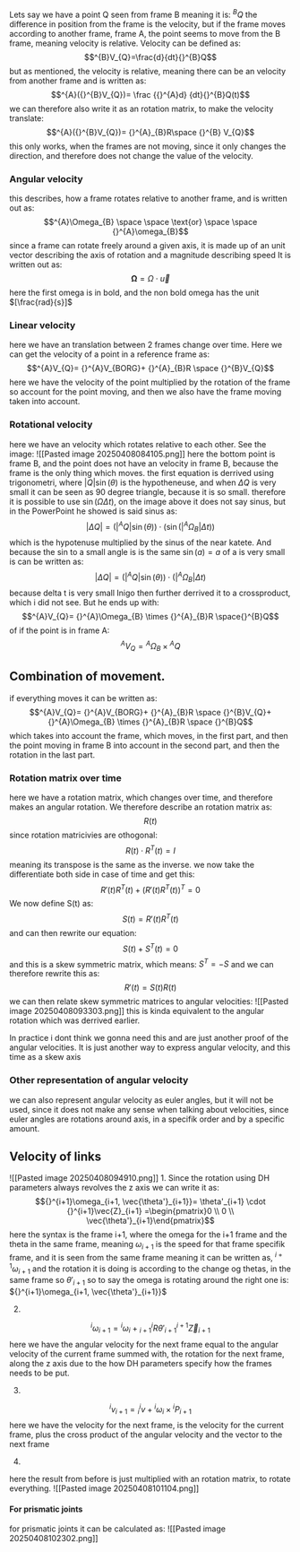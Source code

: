Lets say we have a point Q seen from frame B meaning it is: ${}^{B}Q$ the difference in position from the frame is the velocity, but if the frame moves according to another frame, frame A, the point seems to move from the B frame, meaning velocity is relative.
Velocity can be defined as:
$$^{B}V_{Q}=\frac{d}{dt}{}^{B}Q$$
but as mentioned, the velocity is relative, meaning there can be an velocity from another frame and is written as:
$$^{A}({}^{B}V_{Q})= \frac {{}^{A}d} {dt}{}^{B}Q(t)$$
we can therefore also write it as an rotation matrix, to make the velocity translate:
$$^{A}({}^{B}V_{Q})= {}^{A}_{B}R\space  {}^{B} V_{Q}$$
this only works, when the frames are not moving, since it only changes the direction, and therefore does not change the value of the velocity.

### Angular velocity
this describes, how a frame rotates relative to another frame, and is written out as:
$$^{A}\Omega_{B} \space \space \text{or} \space \space {}^{A}\omega_{B}$$
since a frame can rotate freely around a given axis, it is made up of an unit vector describing the axis of rotation and a magnitude describing speed
It is written out as:
$$\boldsymbol{\Omega} = \Omega \cdot \vec{u}$$
here the first omega is in bold, and the non bold omega has the unit $[\frac{rad}{s}]$

### Linear velocity
here we have an translation between 2 frames change over time.
Here we can get the velocity of a point in a reference frame as:
$$^{A}V_{Q}= {}^{A}V_{BORG}+ {}^{A}_{B}R \space {}^{B}V_{Q}$$
here we have the velocity of the point multiplied by the rotation of the frame so account for the point moving, and then we also have the frame moving taken into account.


### Rotational velocity
here we have an velocity which rotates relative to each other.
See the image:
![[Pasted image 20250408084105.png]]
here the bottom point is frame B, and the point does not have an velocity in frame B, because the frame is the only thing which moves.
the first equation is derrived using trigonometri, where $|Q|\sin(\theta)$ is the hypotheneuse, and when $\Delta Q$ is very small it can be seen as 90 degree triangle, because it is so small. therefore it is possible to use $\sin(\Omega \Delta t)$, on the image above it does not say sinus, but in the PowerPoint he showed is said sinus as:
$$|\Delta Q| = (|^{A}Q|\sin(\theta)) \cdot (\sin(|^{A}\Omega_{B}|\Delta t))$$
which is the hypotenuse multiplied by the sinus of the near katete.
And because the sin to a small angle is is the same $\sin(a) = a$ of a is very small is can be written as:
$$|\Delta Q| = (|^{A}Q|\sin(\theta)) \cdot (|^{A}\Omega_{B}|\Delta t)$$
because delta t is very small
Inigo then further derrived it to a crossproduct, which i did not see. But he ends up with:
$$^{A}V_{Q}= {}^{A}\Omega_{B} \times {}^{A}_{B}R \space{}^{B}Q$$
of if the point is in frame A:
$$^{A}V_{Q}= {}^{A}\Omega_{B} \times{}^{A}Q$$
## Combination of movement.
if everything moves it can be written as:
$$^{A}V_{Q}= {}^{A}V_{BORG}+ {}^{A}_{B}R \space {}^{B}V_{Q}+ {}^{A}\Omega_{B} \times  {}^{A}_{B}R \space {}^{B}Q$$
which takes into account the frame, which moves, in the first part, and then the point moving in frame B into account in the second part, and then the rotation in the last part.


### Rotation matrix over time
here we have a rotation matrix, which changes over time, and therefore makes an angular rotation.
We therefore describe an rotation matrix as:
$$R(t)$$
since rotation matricivies are othogonal:
$$R(t) \cdot R^{T}(t) = I$$
meaning its transpose is the same as the inverse.
we now take the differentiate both side in case of time and get this:
$$R'(t) R^{T}(t)+\left (R'(t)R^{T}(t) \right )^{T}=0$$
We now define S(t) as:
$$S(t) = R'(t)R^{T}(t)$$
and can then rewrite our equation:
$$S(t) + S^{T}(t)= 0$$
and this is a skew symmetric  matrix, which means: $S^{T}= -S$ and we can therefore rewrite this as:
$$R'(t) = S(t)R(t)$$
we can then relate skew symmetric matrices to angular velocities:
![[Pasted image 20250408093303.png]]
this is kinda equivalent to the angular rotation which was derrived earlier.

In practice i dont think we gonna need this and are just another proof of the angular velocities.
It is just another way to express angular velocity, and this time as a skew axis
### Other representation of angular  velocity
we can also represent angular velocity as euler angles, but it will not be used, since it does not make any sense when talking about velocities, since euler angles are rotations around axis, in a specifik order and by a specific amount.

## Velocity of links
![[Pasted image 20250408094910.png]]
1.
Since the rotation using DH parameters always revolves the z axis we can write it as:
$${}^{i+1}\omega_{i+1, \vec{\theta'}_{i+1}}= \theta'_{i+1} \cdot {}^{i+1}\vec{Z}_{i+1}  =\begin{pmatrix}0 \\ 0 \\ \vec{\theta'}_{i+1}\end{pmatrix}$$
here the syntax is the frame i+1, where the omega for the i+1 frame and the theta in the same frame, meaning $\omega_{i+1}$ is the speed for that frame specifik frame, and it is seen from the same frame meaning it can be written as, ${}^{i+1}\omega_{i+1}$ and the rotation it is doing is according to the change og thetas, in the same frame so $\theta'_{i+1}$ so to say the omega is rotating around the right one is:
${}^{i+1}\omega_{i+1, \vec{\theta'}_{i+1}}$

2.
$$^{i}\omega_{i+1} = {}^{i}\omega_{i}+ {}^{i}_{i+1}R \theta'_{i+1} {}^{i+1}\vec{Z}_{i+1}$$
here we have the angular velocity for the next frame equal to the angular velocity of the current frame summed with, the rotation for the next frame, along the z axis due to the how DH parameters specify how the frames needs to be put.

3.
$$^{i}v_{i+1}= {}^{i}_{i}v+{}^{i}\omega_{i} \times {}^{i}P_{i+1}$$
here we have the velocity for the next frame, is the velocity for the current frame, plus the cross product of the angular velocity and the vector to the next frame

4.
here the result from before is just multiplied with an rotation matrix, to rotate everything.
![[Pasted image 20250408101104.png]]



#### For prismatic joints
for prismatic joints it can be calculated as:
![[Pasted image 20250408102302.png]]
